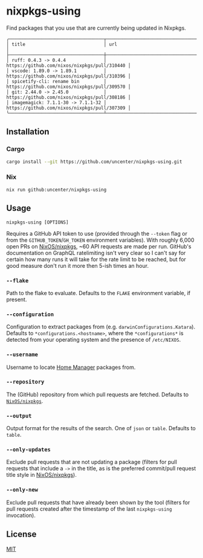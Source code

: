 # nixpkgs-using

Find packages that you use that are currently being updated in Nixpkgs.

```
╭───────────────────────────────────┬──────────────────────────────────────────────╮
│ title                             │ url                                          │
├───────────────────────────────────┼──────────────────────────────────────────────┤
│ ruff: 0.4.3 -> 0.4.4              │ https://github.com/nixos/nixpkgs/pull/310440 │
│ vscode: 1.89.0 -> 1.89.1          │ https://github.com/nixos/nixpkgs/pull/310396 │
│ spicetify-cli: rename bin         │ https://github.com/nixos/nixpkgs/pull/309570 │
│ git: 2.44.0 -> 2.45.0             │ https://github.com/nixos/nixpkgs/pull/308186 │
│ imagemagick: 7.1.1-30 -> 7.1.1-32 │ https://github.com/nixos/nixpkgs/pull/307309 │
╰───────────────────────────────────┴──────────────────────────────────────────────╯
```

## Installation

### Cargo

```sh
cargo install --git https://github.com/uncenter/nixpkgs-using.git
```

### Nix

```
nix run github:uncenter/nixpkgs-using
```

## Usage

```
nixpkgs-using [OPTIONS]
```

Requires a GitHub API token to use (provided through the `--token` flag or from the `GITHUB_TOKEN`/`GH_TOKEN` environment variables). With roughly 6,000 open PRs on [NixOS/nixpkgs](https://github.com/NixOS/nixpkgs), ~60 API requests are made per run. GitHub's documentation on GraphQL ratelimiting isn't very clear so I can't say for certain how many runs it will take for the rate limit to be reached, but for good measure don't run it more then 5-ish times an hour.

### `--flake`

Path to the flake to evaluate. Defaults to the `FLAKE` environment variable, if present.

### `--configuration`

Configuration to extract packages from (e.g. `darwinConfigurations.Katara`). Defaults to `*configurations.<hostname>`, where the `*configurations*` is detected from your operating system and the presence of `/etc/NIXOS`.

### `--username`

Username to locate [Home Manager](https://github.com/nix-community/home-manager) packages from.

### `--repository`

The (GitHub) repository from which pull requests are fetched. Defaults to [`NixOS/nixpkgs`](https://github.com/NixOS/nixpkgs).

### `--output`

Output format for the results of the search. One of `json` or `table`. Defaults to `table`.

### `--only-updates`

Exclude pull requests that are not updating a package (filters for pull requests that include a `->` in the title, as is the preferred commit/pull request title style in [NixOS/nixpkgs](https://github.com/NixOS/nixpkgs)).

### `--only-new`

Exclude pull requests that have already been shown by the tool (filters for pull requests created after the timestamp of the last `nixpkgs-using` invocation).

## License

[MIT](LICENSE)
